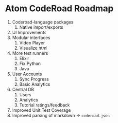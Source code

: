 # Atom CodeRoad Roadmap

1. Coderoad-language packages
    1. Native import/exports
1. UI Improvements
1. Modular interfaces
    1. Video Player
    1. Visualize html
1. More test runners
    1. Elixir
    1. Fix Python
    1. Java
1. User Accounts
    1. Sync Progress
    1. Basic Analytics
1. Central DB
    1. Users
    1. Analytics
    1. Tutorial ratings/feedback
1. Improved Unit Test Coverage
1. Improved parsing of markdown -> `coderoad.json`
